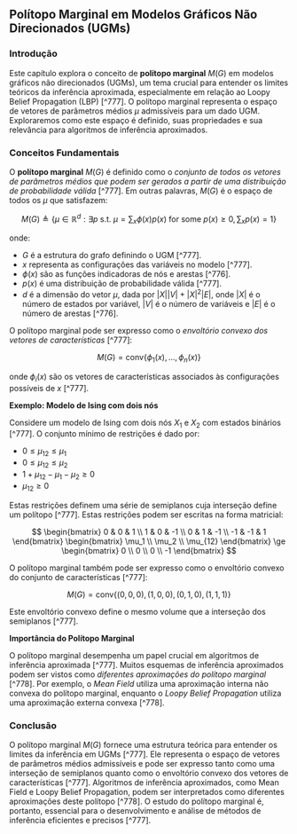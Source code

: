 ## Polítopo Marginal em Modelos Gráficos Não Direcionados (UGMs)

### Introdução
Este capítulo explora o conceito de **polítopo marginal** $M(G)$ em modelos gráficos não direcionados (UGMs), um tema crucial para entender os limites teóricos da inferência aproximada, especialmente em relação ao Loopy Belief Propagation (LBP) [^777]. O polítopo marginal representa o espaço de vetores de parâmetros médios $\mu$ admissíveis para um dado UGM. Exploraremos como este espaço é definido, suas propriedades e sua relevância para algoritmos de inferência aproximados.

### Conceitos Fundamentais

O **polítopo marginal** $M(G)$ é definido como o *conjunto de todos os vetores de parâmetros médios que podem ser gerados a partir de uma distribuição de probabilidade válida* [^777]. Em outras palavras, $M(G)$ é o espaço de todos os $\mu$ que satisfazem:

$$M(G) \triangleq \{\mu \in \mathbb{R}^d : \exists p \text{ s.t. } \mu = \sum_x \phi(x)p(x) \text{ for some } p(x) \ge 0, \sum_x p(x) = 1\} \label{eq:1} $$

onde:
*   $G$ é a estrutura do grafo definindo o UGM [^777].
*   $x$ representa as configurações das variáveis no modelo [^777].
*   $\phi(x)$ são as funções indicadoras de nós e arestas [^776].
*   $p(x)$ é uma distribuição de probabilidade válida [^777].
*   $d$ é a dimensão do vetor $\mu$, dada por $|X||V| + |X|^2|E|$, onde $|X|$ é o número de estados por variável, $|V|$ é o número de variáveis e $|E|$ é o número de arestas [^776].

O polítopo marginal pode ser expresso como o *envoltório convexo dos vetores de características* [^777]:

$$ M(G) = \text{conv}\{\phi_1(x), \dots, \phi_n(x)\} $$

onde $\phi_i(x)$ são os vetores de características associados às configurações possíveis de $x$ [^777].

**Exemplo: Modelo de Ising com dois nós**

Considere um modelo de Ising com dois nós $X_1$ e $X_2$ com estados binários [^777]. O conjunto mínimo de restrições é dado por:

*   $0 \le \mu_{12} \le \mu_1$
*   $0 \le \mu_{12} \le \mu_2$
*   $1 + \mu_{12} - \mu_1 - \mu_2 \ge 0$
*   $\mu_{12} \ge 0$

Estas restrições definem uma série de semiplanos cuja interseção define um polítopo [^777]. Estas restrições podem ser escritas na forma matricial:

$$ \begin{bmatrix} 0 & 0 & 1 \\ 1 & 0 & -1 \\ 0 & 1 & -1 \\ -1 & -1 & 1 \end{bmatrix} \begin{bmatrix} \mu_1 \\ \mu_2 \\ \mu_{12} \end{bmatrix} \ge \begin{bmatrix} 0 \\ 0 \\ 0 \\ -1 \end{bmatrix} $$

O polítopo marginal também pode ser expresso como o envoltório convexo do conjunto de características [^777]:

$$ M(G) = \text{conv}\{(0, 0, 0), (1, 0, 0), (0, 1, 0), (1, 1, 1)\} $$

Este envoltório convexo define o mesmo volume que a interseção dos semiplanos [^777].

**Importância do Polítopo Marginal**

O polítopo marginal desempenha um papel crucial em algoritmos de inferência aproximada [^777]. Muitos esquemas de inferência aproximados podem ser vistos como *diferentes aproximações do polítopo marginal* [^778]. Por exemplo, o *Mean Field* utiliza uma aproximação interna não convexa do polítopo marginal, enquanto o *Loopy Belief Propagation* utiliza uma aproximação externa convexa [^778].

### Conclusão

O polítopo marginal $M(G)$ fornece uma estrutura teórica para entender os limites da inferência em UGMs [^777]. Ele representa o espaço de vetores de parâmetros médios admissíveis e pode ser expresso tanto como uma interseção de semiplanos quanto como o envoltório convexo dos vetores de características [^777]. Algoritmos de inferência aproximados, como Mean Field e Loopy Belief Propagation, podem ser interpretados como diferentes aproximações deste polítopo [^778]. O estudo do polítopo marginal é, portanto, essencial para o desenvolvimento e análise de métodos de inferência eficientes e precisos [^777].
<!-- END -->